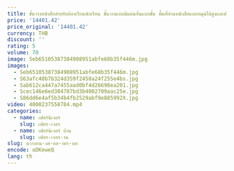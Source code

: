 ```yaml
---
title: ชั้นวางหนังสือสําหรับห้องเรียนนักเรียน ชั้นวางแบบมีแผ่นกั้นแบบชั้น พื้นที่อ่านหนังสือแบบหมุนได้สูงและต่ํา
price: '14401.42'
price_original: '14401.42'
currency: THB
discount: ''
rating: 5
volume: 70
image: Seb65105387384908951abfe68b35f446m.jpg
images:
  - Seb65105387384908951abfe68b35f446m.jpg
  - S63afc48b7b324d359f2458a24f255e4bs.jpg
  - Sab612ca447a7455aad0bf4d26698ea201.jpg
  - Scec146e6ed304787bd3b4002709aac25e.jpg
  - S86dd6e4af5b34b4fb2529abf9e885992X.jpg
video: 4000237558784.mp4
categories:
  - name: เฟอร์นิเจอร์
    slug: เฟอร-เจอร
  - name: เฟอร์นิเจอร์ บ้าน
    slug: เฟอร-เจอร-าน
slug: นวางหน-งส-อส-าหร-บห
encode: oDKeweQ
lang: th
---
```

  